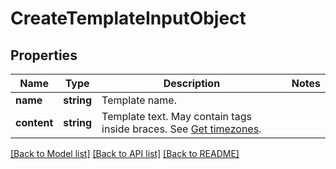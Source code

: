 # CreateTemplateInputObject

## Properties
Name | Type | Description | Notes
------------ | ------------- | ------------- | -------------
**name** | **string** | Template name. | 
**content** | **string** | Template text. May contain tags inside braces. See [Get timezones](http://docs.textmagictesting.com/#section/Custom-fields-list-(Merge-tags)). | 

[[Back to Model list]](../README.md#documentation-for-models) [[Back to API list]](../README.md#documentation-for-api-endpoints) [[Back to README]](../README.md)


